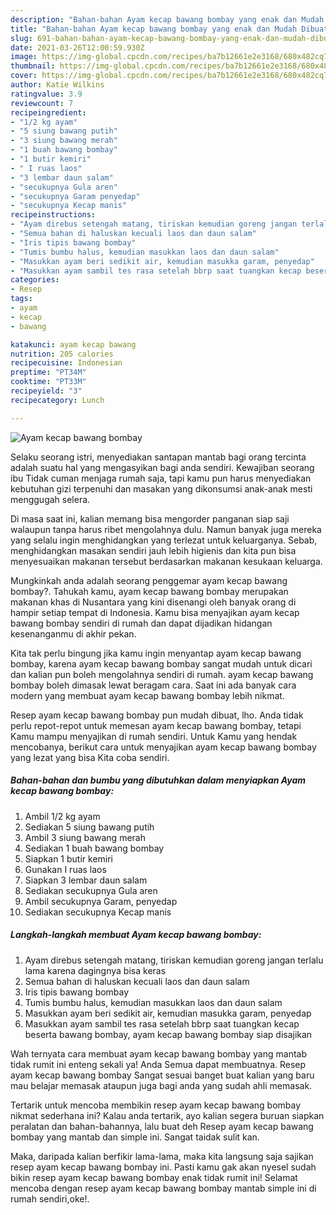 ```yaml
---
description: "Bahan-bahan Ayam kecap bawang bombay yang enak dan Mudah Dibuat"
title: "Bahan-bahan Ayam kecap bawang bombay yang enak dan Mudah Dibuat"
slug: 691-bahan-bahan-ayam-kecap-bawang-bombay-yang-enak-dan-mudah-dibuat
date: 2021-03-26T12:00:59.930Z
image: https://img-global.cpcdn.com/recipes/ba7b12661e2e3168/680x482cq70/ayam-kecap-bawang-bombay-foto-resep-utama.jpg
thumbnail: https://img-global.cpcdn.com/recipes/ba7b12661e2e3168/680x482cq70/ayam-kecap-bawang-bombay-foto-resep-utama.jpg
cover: https://img-global.cpcdn.com/recipes/ba7b12661e2e3168/680x482cq70/ayam-kecap-bawang-bombay-foto-resep-utama.jpg
author: Katie Wilkins
ratingvalue: 3.9
reviewcount: 7
recipeingredient:
- "1/2 kg ayam"
- "5 siung bawang putih"
- "3 siung bawang merah"
- "1 buah bawang bombay"
- "1 butir kemiri"
- " I ruas laos"
- "3 lembar daun salam"
- "secukupnya Gula aren"
- "secukupnya Garam penyedap"
- "secukupnya Kecap manis"
recipeinstructions:
- "Ayam direbus setengah matang, tiriskan kemudian goreng jangan terlalu lama karena dagingnya bisa keras"
- "Semua bahan di haluskan kecuali laos dan daun salam"
- "Iris tipis bawang bombay"
- "Tumis bumbu halus, kemudian masukkan laos dan daun salam"
- "Masukkan ayam beri sedikit air, kemudian masukka garam, penyedap"
- "Masukkan ayam sambil tes rasa setelah bbrp saat tuangkan kecap beserta bawang bombay, ayam kecap bawang bombay siap disajikan"
categories:
- Resep
tags:
- ayam
- kecap
- bawang

katakunci: ayam kecap bawang 
nutrition: 205 calories
recipecuisine: Indonesian
preptime: "PT34M"
cooktime: "PT33M"
recipeyield: "3"
recipecategory: Lunch

---
```



![Ayam kecap bawang bombay](https://img-global.cpcdn.com/recipes/ba7b12661e2e3168/680x482cq70/ayam-kecap-bawang-bombay-foto-resep-utama.jpg)

Selaku seorang istri, menyediakan santapan mantab bagi orang tercinta adalah suatu hal yang mengasyikan bagi anda sendiri. Kewajiban seorang ibu Tidak cuman menjaga rumah saja, tapi kamu pun harus menyediakan kebutuhan gizi terpenuhi dan masakan yang dikonsumsi anak-anak mesti menggugah selera.

Di masa  saat ini, kalian memang bisa mengorder panganan siap saji walaupun tanpa harus ribet mengolahnya dulu. Namun banyak juga mereka yang selalu ingin menghidangkan yang terlezat untuk keluarganya. Sebab, menghidangkan masakan sendiri jauh lebih higienis dan kita pun bisa menyesuaikan makanan tersebut berdasarkan makanan kesukaan keluarga. 



Mungkinkah anda adalah seorang penggemar ayam kecap bawang bombay?. Tahukah kamu, ayam kecap bawang bombay merupakan makanan khas di Nusantara yang kini disenangi oleh banyak orang di hampir setiap tempat di Indonesia. Kamu bisa menyajikan ayam kecap bawang bombay sendiri di rumah dan dapat dijadikan hidangan kesenanganmu di akhir pekan.

Kita tak perlu bingung jika kamu ingin menyantap ayam kecap bawang bombay, karena ayam kecap bawang bombay sangat mudah untuk dicari dan kalian pun boleh mengolahnya sendiri di rumah. ayam kecap bawang bombay boleh dimasak lewat beragam cara. Saat ini ada banyak cara modern yang membuat ayam kecap bawang bombay lebih nikmat.

Resep ayam kecap bawang bombay pun mudah dibuat, lho. Anda tidak perlu repot-repot untuk memesan ayam kecap bawang bombay, tetapi Kamu mampu menyajikan di rumah sendiri. Untuk Kamu yang hendak mencobanya, berikut cara untuk menyajikan ayam kecap bawang bombay yang lezat yang bisa Kita coba sendiri.

<!--inarticleads1-->

##### Bahan-bahan dan bumbu yang dibutuhkan dalam menyiapkan Ayam kecap bawang bombay:

1. Ambil 1/2 kg ayam
1. Sediakan 5 siung bawang putih
1. Ambil 3 siung bawang merah
1. Sediakan 1 buah bawang bombay
1. Siapkan 1 butir kemiri
1. Gunakan  I ruas laos
1. Siapkan 3 lembar daun salam
1. Sediakan secukupnya Gula aren
1. Ambil secukupnya Garam, penyedap
1. Sediakan secukupnya Kecap manis




<!--inarticleads2-->

##### Langkah-langkah membuat Ayam kecap bawang bombay:

1. Ayam direbus setengah matang, tiriskan kemudian goreng jangan terlalu lama karena dagingnya bisa keras
1. Semua bahan di haluskan kecuali laos dan daun salam
1. Iris tipis bawang bombay
1. Tumis bumbu halus, kemudian masukkan laos dan daun salam
1. Masukkan ayam beri sedikit air, kemudian masukka garam, penyedap
1. Masukkan ayam sambil tes rasa setelah bbrp saat tuangkan kecap beserta bawang bombay, ayam kecap bawang bombay siap disajikan




Wah ternyata cara membuat ayam kecap bawang bombay yang mantab tidak rumit ini enteng sekali ya! Anda Semua dapat membuatnya. Resep ayam kecap bawang bombay Sangat sesuai banget buat kalian yang baru mau belajar memasak ataupun juga bagi anda yang sudah ahli memasak.

Tertarik untuk mencoba membikin resep ayam kecap bawang bombay nikmat sederhana ini? Kalau anda tertarik, ayo kalian segera buruan siapkan peralatan dan bahan-bahannya, lalu buat deh Resep ayam kecap bawang bombay yang mantab dan simple ini. Sangat taidak sulit kan. 

Maka, daripada kalian berfikir lama-lama, maka kita langsung saja sajikan resep ayam kecap bawang bombay ini. Pasti kamu gak akan nyesel sudah bikin resep ayam kecap bawang bombay enak tidak rumit ini! Selamat mencoba dengan resep ayam kecap bawang bombay mantab simple ini di rumah sendiri,oke!.

